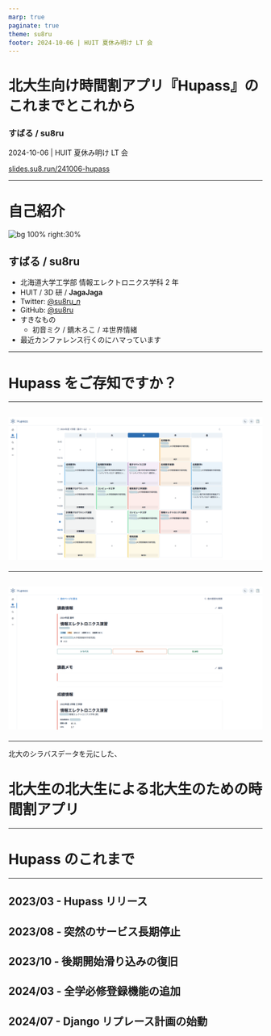 ```yaml
---
marp: true
paginate: true
theme: su8ru
footer: 2024-10-06 | HUIT 夏休み明け LT 会
---
```


# 北大生向け時間割アプリ『Hupass』の <br /> これまでとこれから

### すばる / su8ru

2024-10-06 | HUIT 夏休み明け LT 会

[slides.su8.run/241006-hupass](https://slides.su8.run/241006-hupass)

---

<!--
header: 北大生向け時間割アプリ『Hupass』のこれまでとこれから | su8ru
-->

# 自己紹介

![bg 100% right:30%](https://su8.run/avatar?s=1080)

## すばる / su8ru

- 北海道大学工学部
  情報エレクトロニクス学科 2 年
- HUIT / 3D 研 / **JagaJaga**
- Twitter: [@su8ru\__n_](https://twitter.com/su8ru_n)
- GitHub: [@su8ru](https://github.com/su8ru)
- すきなもの
  - 初音ミク / 鏑木ろこ / ヰ世界情緒
- 最近カンファレンス行くのにハマっています

---

# Hupass をご存知ですか？

---

## ![bg 85%](https://github.com/su8ru/luminis/blob/main/src/content/works/images/hupass-timetable.png?raw=true)

---

## ![bg 85%](https://github.com/su8ru/luminis/blob/main/src/content/works/images/hupass-details.png?raw=true)

---

北大のシラバスデータを元にした、

# 北大生の北大生による北大生のための時間割アプリ

---

# Hupass のこれまで

---

## 2023/03 - Hupass リリース

## 2023/08 - 突然のサービス長期停止

## 2023/10 - 後期開始滑り込みの復旧

## 2024/03 - 全学必修登録機能の追加

## 2024/07 - Django リプレース計画の始動
